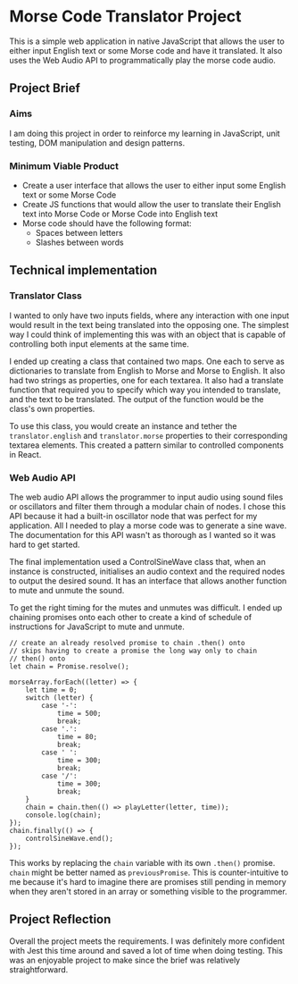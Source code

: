 # Morse Code Translator Project

This is a simple web application in native JavaScript that allows the
user to either input English text or some Morse code and have it
translated. It also uses the Web Audio API to programmatically play the morse code audio.

## Project Brief

### Aims

I am doing this project in order to reinforce my learning in
JavaScript, unit testing, DOM manipulation and design patterns.

### Minimum Viable Product

-   Create a user interface that allows the user to either input some
    English text or some Morse Code
-   Create JS functions that would allow the user to translate their
    English text into Morse Code or Morse Code into English text
-   Morse code should have the following format:
    -   Spaces between letters
    -   Slashes between words

## Technical implementation

### Translator Class

I wanted to only have two inputs fields, where any interaction with one input would result in the text being translated into the opposing one. The simplest way I could think of implementing this was with an object that is capable of controlling both input elements at the same time.

I ended up creating a class that contained two maps. One each to serve as dictionaries to translate from English to Morse and Morse to English. It also had two strings as properties, one for each textarea. It also had a translate function that required you to specify which way you intended to translate, and the text to be translated. The output of the function would be the class's own properties.

To use this class, you would create an instance and tether the `translator.english` and `translator.morse` properties to their corresponding textarea elements. This created a pattern similar to controlled components in React.

### Web Audio API

The web audio API allows the programmer to input audio using sound files or oscillators and filter them through a modular chain of nodes. I chose this API because it had a built-in oscillator node that was perfect for my application. All I needed to play a morse code was to generate a sine wave. The documentation for this API wasn't as thorough as I wanted so it was hard to get started.

The final implementation used a ControlSineWave class that, when an instance is constructed, initialises an audio context and the required nodes to output the desired sound. It has an interface that allows another function to mute and unmute the sound.

To get the right timing for the mutes and unmutes was difficult. I ended up chaining promises onto each other to create a kind of schedule of instructions for JavaScript to mute and unmute.

```
// create an already resolved promise to chain .then() onto
// skips having to create a promise the long way only to chain
// then() onto
let chain = Promise.resolve();

morseArray.forEach((letter) => {
    let time = 0;
    switch (letter) {
        case '-':
            time = 500;
            break;
        case '.':
            time = 80;
            break;
        case ' ':
            time = 300;
            break;
        case '/':
            time = 300;
            break;
    }
    chain = chain.then(() => playLetter(letter, time));
    console.log(chain);
});
chain.finally(() => {
    controlSineWave.end();
});
```

This works by replacing the `chain` variable with its own `.then()` promise. `chain` might be better named as `previousPromise`. This is counter-intuitive to me because it's hard to imagine there are promises still pending in memory when they aren't stored in an array or something visible to the programmer.

## Project Reflection

Overall the project meets the requirements. I was definitely more confident with Jest this time around and saved a lot of time when doing testing. This was an enjoyable project to make since the brief was relatively straightforward.
